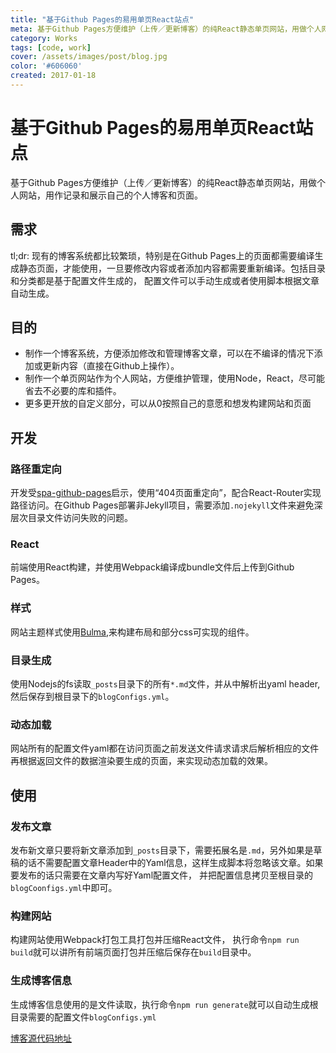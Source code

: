 ```yaml
---
title: "基于Github Pages的易用单页React站点"
meta: 基于Github Pages方便维护（上传／更新博客）的纯React静态单页网站，用做个人网站，用作记录和展示自己的个人博客和页面。
category: Works
tags: [code, work]
cover: /assets/images/post/blog.jpg
color: '#606060'
created: 2017-01-18
---
```


# 基于Github Pages的易用单页React站点

基于Github Pages方便维护（上传／更新博客）的纯React静态单页网站，用做个人网站，用作记录和展示自己的个人博客和页面。

## 需求

tl;dr: 现有的博客系统都比较繁琐，特别是在Github Pages上的页面都需要编译生成静态页面，才能使用，一旦要修改内容或者添加内容都需要重新编译。包括目录和分类都是基于配置文件生成的， 配置文件可以手动生成或者使用脚本根据文章自动生成。

## 目的

* 制作一个博客系统，方便添加修改和管理博客文章，可以在不编译的情况下添加或更新内容（直接在Github上操作）。
* 制作一个单页网站作为个人网站，方便维护管理，使用Node，React，尽可能省去不必要的库和插件。
* 更多更开放的自定义部分，可以从0按照自己的意愿和想发构建网站和页面

## 开发

### 路径重定向
开发受[spa-github-pages](https://github.com/rafrex/spa-github-pages)启示，使用“404页面重定向”，配合React-Router实现路径访问。在Github Pages部署非Jekyll项目，需要添加`.nojekyll`文件来避免深层次目录文件访问失败的问题。

### React
前端使用React构建，并使用Webpack编译成bundle文件后上传到Github Pages。

### 样式
网站主题样式使用[Bulma](http://bulma.io/),来构建布局和部分css可实现的组件。

### 目录生成
使用Nodejs的fs读取`_posts`目录下的所有`*.md`文件，并从中解析出yaml header, 然后保存到根目录下的`blogConfigs.yml`。

### 动态加载
网站所有的配置文件yaml都在访问页面之前发送文件请求请求后解析相应的文件再根据返回文件的数据渲染要生成的页面，来实现动态加载的效果。

## 使用

### 发布文章
发布新文章只要将新文章添加到`_posts`目录下，需要拓展名是`.md`，另外如果是草稿的话不需要配置文章Header中的Yaml信息，这样生成脚本将忽略该文章。如果要发布的话只需要在文章内写好Yaml配置文件， 并把配置信息拷贝至根目录的`blogCoonfigs.yml`中即可。

### 构建网站
构建网站使用Webpack打包工具打包并压缩React文件， 执行命令`npm run build`就可以讲所有前端页面打包并压缩后保存在`build`目录中。

### 生成博客信息
生成博客信息使用的是文件读取，执行命令`npm run generate`就可以自动生成根目录需要的配置文件`blogConfigs.yml`

[博客源代码地址](https://github.com/ole3021/ole3021.me)
